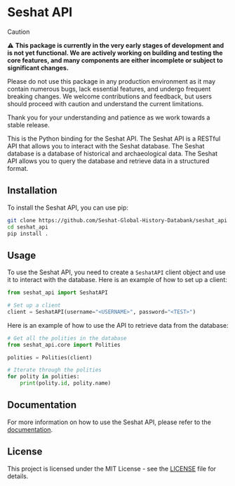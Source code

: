 # Seshat API

> [!CAUTION]
> ⚠️ **This package is currently in the very early stages of development and is not yet functional. We are actively working on building and testing the core features, and many components are either incomplete or subject to significant changes.**
> 
> Please do not use this package in any production environment as it may contain numerous bugs, lack essential features, and undergo frequent breaking changes. We welcome contributions and feedback, but users should proceed with caution and understand the current limitations.
> 
> Thank you for your understanding and patience as we work towards a stable release.

This is the Python binding for the Seshat API. The Seshat API is a RESTful API
that allows you to interact with the Seshat database. The Seshat database is a
database of historical and archaeological data. The Seshat API allows you to
query the database and retrieve data in a structured format.

## Installation

To install the Seshat API, you can use pip:

```bash
git clone https://github.com/Seshat-Global-History-Databank/seshat_api
cd seshat_api
pip install .
```

## Usage

To use the Seshat API, you need to create a `SeshatAPI` client object and use
it to interact with the database. Here is an example of how to set up a client:

```python
from seshat_api import SeshatAPI

# Set up a client
client = SeshatAPI(username="<USERNAME>", password="<TEST>")
```

Here is an example of how to use the API to retrieve data from the database:

```python
# Get all the polities in the database
from seshat_api.core import Polities

polities = Polities(client)

# Iterate through the polities
for polity in polities:
    print(polity.id, polity.name)
```

## Documentation

For more information on how to use the Seshat API, please refer to the
[documentation](docs).

## License

This project is licensed under the MIT License - see the [LICENSE](LICENSE)
file for details.
